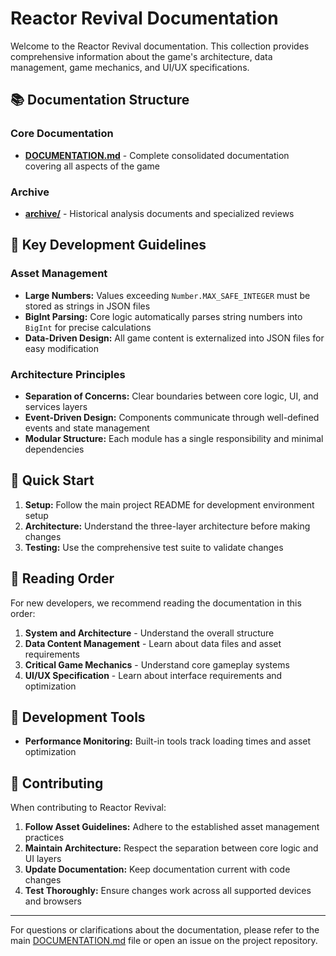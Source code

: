 # Reactor Revival Documentation

Welcome to the Reactor Revival documentation. This collection provides comprehensive information about the game's architecture, data management, game mechanics, and UI/UX specifications.

## 📚 Documentation Structure

### Core Documentation
- **[DOCUMENTATION.md](DOCUMENTATION.md)** - Complete consolidated documentation covering all aspects of the game

### Archive
- **[archive/](archive/)** - Historical analysis documents and specialized reviews

## 🎯 Key Development Guidelines

### Asset Management
- **Large Numbers:** Values exceeding `Number.MAX_SAFE_INTEGER` must be stored as strings in JSON files
- **BigInt Parsing:** Core logic automatically parses string numbers into `BigInt` for precise calculations
- **Data-Driven Design:** All game content is externalized into JSON files for easy modification

### Architecture Principles
- **Separation of Concerns:** Clear boundaries between core logic, UI, and services layers
- **Event-Driven Design:** Components communicate through well-defined events and state management
- **Modular Structure:** Each module has a single responsibility and minimal dependencies

## 🚀 Quick Start

1. **Setup:** Follow the main project README for development environment setup
2. **Architecture:** Understand the three-layer architecture before making changes
3. **Testing:** Use the comprehensive test suite to validate changes

## 📖 Reading Order

For new developers, we recommend reading the documentation in this order:
1. **System and Architecture** - Understand the overall structure
2. **Data Content Management** - Learn about data files and asset requirements
3. **Critical Game Mechanics** - Understand core gameplay systems
4. **UI/UX Specification** - Learn about interface requirements and optimization

## 🔧 Development Tools

- **Performance Monitoring:** Built-in tools track loading times and asset optimization

## 📝 Contributing

When contributing to Reactor Revival:
1. **Follow Asset Guidelines:** Adhere to the established asset management practices
2. **Maintain Architecture:** Respect the separation between core logic and UI layers
3. **Update Documentation:** Keep documentation current with code changes
4. **Test Thoroughly:** Ensure changes work across all supported devices and browsers

---

For questions or clarifications about the documentation, please refer to the main [DOCUMENTATION.md](DOCUMENTATION.md) file or open an issue on the project repository.
